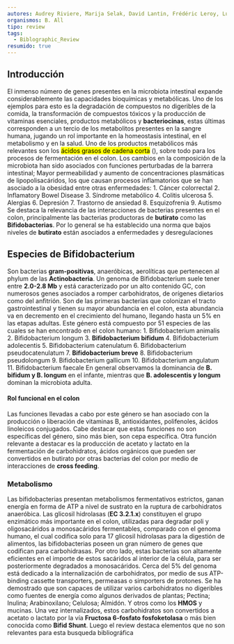 ```yaml
---
autores: Audrey Riviere, Marija Selak, David Lantin, Frédéric Leroy, Luc de Vuyst
organismos: B. All
tipo: review
tags:
  - Biblographic_Review
resumido: true
---
```

## Introducción
El inmenso número de genes presentes en la microbiota intestinal expande considerablemente las capacidades bioquímicas y metabólicas. Uno de los ejemplos para esto es la degradación de compuestos no digeribles de la comida, la transformación de compuestos tóxicos y la producción de vitaminas esenciales, productos metabólicos y **bacteriocinas**, estas últimas corresponden a  un tercio de los metabolitos presentes en la sangre humana, jugando un rol importante en la homeostasis intestinal, en el metabolismo y en la salud.
Uno de los productos metabólicos más relevantes son los <mark class="hltr-green">ácidos grasos de cadena corta</mark> (), sobre todo para los procesos de fermentación en el colon.
Los cambios en la composición de la microbiota han sido asociados con funciones perturbadas de la barrera intestinal; Mayor permeabilidad y aumento de concentraciones plasmáticas de lipopolisacáridos, los que causan procesos inflamatorios que se han asociado a la obesidad entre otras enfermedades:
	1. Cáncer colorrectal 
	2. Inflamatory Bowel Disease
	3. Síndrome metabólico
	4. Colitis ulcerosa
	5. Alergias
	6. Depresión
	7. Trastorno de ansiedad
	8. Esquizofrenia
	9. Autismo
Se destaca la relevancia de las interacciones de bacterias presentes en el colon, principalmente las bacterias productoras de **butirato** como las **Bifidobacterias**. Por lo general se ha establecido una norma que bajos niveles de **butirato** están asociados a enfermedades y desregulaciones
## Especies de Bifidobacterium
Son bacterias **gram-positivas**, anaeróbicas, aerolíticas que pertenecen al phylum de las **Actinobacteria**. Un genoma de Bifidobacterium suele tener entre **2.0-2.8 Mb** y está caracterizado por un alto contenido GC, con numerosos genes asociados a romper carbohidratos, de orígenes dietarios como del anfitrión.
Son de las primeras bacterias que colonizan el tracto gastrointestinal y tienen su mayor abundancia en el colon, esta abundancia va en decremento en el crecimiento del humano, llegando hasta un 5% en las etapas adultas. 
Este género está compuesto por 51 especies de las cuales se han encontrado en el colon humano:
	1. Bifidobacterium animalis
	2. Bifidobacterium longum
	3. **Bifidobacterium bifidum**
	4. Bifidobacterium adolecentis
	5. Bifidobacterium catenulatum
	6. Bifidobacterium pseudocatenulatum
	7. **Bifidobacterium breve**
	8. Bifidobacterium pseudolongum
	9. Bifidobacterium gallicum
	10. Bifidobacterium angulatum
	11. Bifidobacterium faecale
En general observamos la dominancia de **B. bifidum y B. longum** en el infante, mientras que **B. adolescentis y longum** dominan la microbiota adulta.
#### Rol funcional en el colon
Las funciones llevadas a cabo por este género se han asociado con la producción o liberación de vitaminas B, antioxidantes, polifenoles, ácidos linoleicos conjugados.
Cabe destacar que estas funciones no son específicas del género, sino más bien, son cepa específica. Otra función relevante a destacar es la producción de acetato y lactato en la fermentación de carbohidratos, ácidos orgánicos que pueden ser convertidos en butirato por otras bacterias del colon por medio de interacciones de **cross feeding**.
### Metabolismo
Las bifidobacterias presentan metabolismos fermentativos estrictos, ganan energía en forma de ATP a nivel de sustrato en la ruptura de carbohidratos anaeróbica.
Las glicosil hidrolasas (**EC 3.2.1.x**) constituyen el grupo enzimático más importante en el colon, utilizadas para degradar poli y oligosacáridos a monosacáridos fermentables, comparado con el genoma humano, el cual codifica solo para 17 glicosil hidrolasas para la digestión de alimentos, las bifidobacterias poseen un gran número de genes que codifican para carbohidrasas.
Por otro lado, estas bacterias son altamente eficientes en el importe de estos sacáridos al interior de la célula, para ser posteriormente degradados a monosacáridos. Cerca del 5% del genoma está dedicado a la internalización de carbohidratos, por medio de sus ATP-binding cassette transporters, permeasas o simporters de protones.
Se ha demostrado que son capaces de utilizar varios carbohidratos no digeribles como fuentes de energía como algunos derivados de plantas; Pectina; Inulina; Arabinoxilano; Celulosa; Almidón.
Y otros como los **HMOS** y mucinas.
Una vez internalizados, estos carbohidratos son convertidos a acetato o lactato por la vía **Fructosa 6-fosfato fosfoketolasa** o más bien conocida como **Bifid Shunt**.
Luego el review destaca elementos que no son relevantes para esta busqueda bibliográfica
